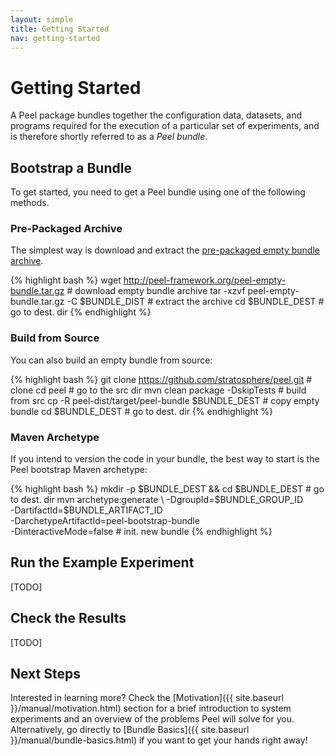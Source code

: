 ```yaml
---
layout: simple
title: Getting Started
nav: getting-started
---
```


# Getting Started

A Peel package bundles together the configuration data, datasets, and programs required for the execution of a particular set of experiments, and is therefore shortly referred to as a *Peel bundle*. 

## Bootstrap a Bundle

To get started, you need to get a Peel bundle using one of the following methods.

### Pre-Packaged Archive

The simplest way is download and extract the [pre-packaged empty bundle archive](http://peel-framework.org/peel-empty-bundle.tar.gz).

{% highlight bash %}
wget http://peel-framework.org/peel-empty-bundle.tar.gz  # download empty bundle archive
tar -xzvf peel-empty-bundle.tar.gz -C $BUNDLE_DIST       # extract the archive
cd $BUNDLE_DEST                                          # go to dest. dir
{% endhighlight %}

### Build from Source

You can also build an empty bundle from source:

{% highlight bash %}
git clone https://github.com/stratosphere/peel.git       # clone
cd peel                                                  # go to the src dir
mvn clean package -DskipTests                            # build from src
cp -R peel-dist/target/peel-bundle $BUNDLE_DEST          # copy empty bundle
cd $BUNDLE_DEST                                          # go to dest. dir
{% endhighlight %}

### Maven Archetype

If you intend to version the code in your bundle, the best way to start is the Peel bootstrap Maven archetype:  

{% highlight bash %}
mkdir -p $BUNDLE_DEST && cd $BUNDLE_DEST                 # go to dest. dir
mvn archetype:generate                                   \
  -DgroupId=$BUNDLE_GROUP_ID                             \
  -DartifactId=$BUNDLE_ARTIFACT_ID                       \
  -DarchetypeArtifactId=peel-bootstrap-bundle            \
  -DinteractiveMode=false                                # init. new bundle 
{% endhighlight %}

## Run the Example Experiment

[TODO]

## Check the Results

[TODO]

## Next Steps

Interested in learning more? Check the [Motivation]({{ site.baseurl }}/manual/motivation.html) section for a brief introduction to system experiments and an overview of the problems Peel will solve for you.
Alternatively, go directly to [Bundle Basics]({{ site.baseurl }}/manual/bundle-basics.html) if you want to get your hands right away!